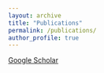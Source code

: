 ```yaml
---
layout: archive
title: "Publications"
permalink: /publications/
author_profile: true
---
```


[Google Scholar](https://scholar.google.co.in/citations?user=7a49tQYAAAAJ&hl=en)
